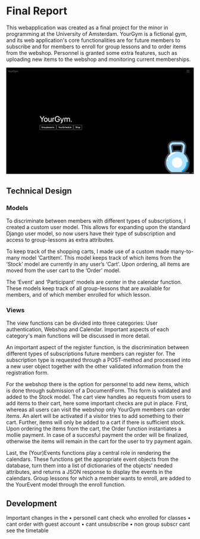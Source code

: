 # Final Report

This webapplication was created as a final project for the minor in programming at the University of Amsterdam. YourGym is a fictional gym, and its web application's core functionalities are for future members to subscribe and for members to enroll for group lessons and to order items from the webshop. Personnel is granted some extra features, such as uploading new items to the webshop and monitoring current memberships.

![alt text][index]

[index]: https://github.com/LotteSuz/programmeerproject/blob/master/images/readme_index.png "Index page"

## Technical Design
### Models
To discriminate between members with different types of subscriptions, I created a custom user model. This allows for expanding upon the standard Django user model, so now users have their type of subscription and access to group-lessons as extra attributes.

To keep track of the shopping carts, I made use of a custom made many-to-many model ‘CartItem’. This model keeps track of which items from the ‘Stock’ model are currently in any user’s ‘Cart’. Upon ordering, all items are moved from the user cart to the ‘Order’ model.

The ‘Event’ and ‘Participant’ models are center in the calendar function. These models keep track of all group-lessons that are available for members, and of which member enrolled for which lesson.

### Views
The view functions can be divided into three categories: User authentication, Webshop and Calendar. Important aspects of each category's main functions will be discussed in more detail.

An important aspect of the register function, is the discrimination between different types of subscriptions future members can register for. The subscription type is requested through a POST-method and processed into a new user object together with the other validated information from the registration form.

For the webshop there is the option for personnel to add new items, which is done through submission of a DocumentForm. This form is validated and added to the Stock model. The cart view handles ao requests from users to add items to their cart, here some important checks are put in place. First, whereas all users can visit the webshop only YourGym members can order items. An alert will be activated if a visitor tries to add something to their cart. Further, items will only be added to a cart if there is sufficient stock. Upon ordering the items from the cart, the Order function instantiates a mollie payment. In case of a succesful payment the order will be finalized, otherwise the items will remain in the cart for the user to try payment again.

Last, the (Your)Events functions play a central role in rendering the calendars. These functions get the appropriate event objects from the database, turn them into a list of dictionaries of the objects' needed attributes, and returns a JSON response to display the events in the calendars. Group lessons for which a member wants to enroll, are added to the YourEvent model through the enroll function.


## Development
Important changes in the 
• personell cant check who enrolled for classes
• cant order with guest account
• cant unsubscribe
• non group subscr cant see the timetable
